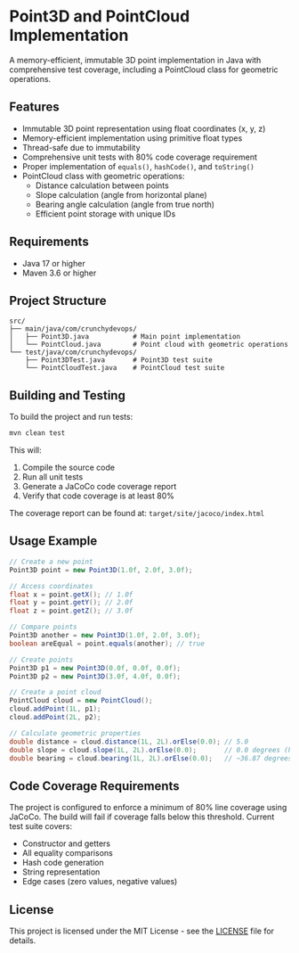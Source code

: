 # Point3D and PointCloud Implementation

A memory-efficient, immutable 3D point implementation in Java with comprehensive test coverage, including a PointCloud class for geometric operations.

## Features

- Immutable 3D point representation using float coordinates (x, y, z)
- Memory-efficient implementation using primitive float types
- Thread-safe due to immutability
- Comprehensive unit tests with 80% code coverage requirement
- Proper implementation of `equals()`, `hashCode()`, and `toString()`
- PointCloud class with geometric operations:
  - Distance calculation between points
  - Slope calculation (angle from horizontal plane)
  - Bearing angle calculation (angle from true north)
  - Efficient point storage with unique IDs

## Requirements

- Java 17 or higher
- Maven 3.6 or higher

## Project Structure

```
src/
├── main/java/com/crunchydevops/
│   ├── Point3D.java           # Main point implementation
│   └── PointCloud.java        # Point cloud with geometric operations
└── test/java/com/crunchydevops/
    ├── Point3DTest.java       # Point3D test suite
    └── PointCloudTest.java    # PointCloud test suite
```

## Building and Testing

To build the project and run tests:

```bash
mvn clean test
```

This will:
1. Compile the source code
2. Run all unit tests
3. Generate a JaCoCo code coverage report
4. Verify that code coverage is at least 80%

The coverage report can be found at: `target/site/jacoco/index.html`

## Usage Example

```java
// Create a new point
Point3D point = new Point3D(1.0f, 2.0f, 3.0f);

// Access coordinates
float x = point.getX(); // 1.0f
float y = point.getY(); // 2.0f
float z = point.getZ(); // 3.0f

// Compare points
Point3D another = new Point3D(1.0f, 2.0f, 3.0f);
boolean areEqual = point.equals(another); // true

// Create points
Point3D p1 = new Point3D(0.0f, 0.0f, 0.0f);
Point3D p2 = new Point3D(3.0f, 4.0f, 0.0f);

// Create a point cloud
PointCloud cloud = new PointCloud();
cloud.addPoint(1L, p1);
cloud.addPoint(2L, p2);

// Calculate geometric properties
double distance = cloud.distance(1L, 2L).orElse(0.0); // 5.0
double slope = cloud.slope(1L, 2L).orElse(0.0);       // 0.0 degrees (horizontal)
double bearing = cloud.bearing(1L, 2L).orElse(0.0);   // ~36.87 degrees
```

## Code Coverage Requirements

The project is configured to enforce a minimum of 80% line coverage using JaCoCo. The build will fail if coverage falls below this threshold. Current test suite covers:

- Constructor and getters
- All equality comparisons
- Hash code generation
- String representation
- Edge cases (zero values, negative values)

## License

This project is licensed under the MIT License - see the [LICENSE](LICENSE) file for details.
